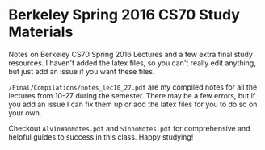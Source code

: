 # Berkeley Spring 2016 CS70 Study Materials

Notes on Berkeley CS70 Spring 2016 Lectures and a few extra final study resources. I haven't added the latex files, so you can't really edit anything, but just add an issue if you want these files.

`/Final/Compilations/notes_lec10_27.pdf` are my compiled notes for all the lectures from 10-27 during the semester. There may be a few errors, but if you add an issue I can fix them up or add the latex files for you to do so on your own.

Checkout `AlvinWanNotes.pdf` and `SinhoNotes.pdf` for comprehensive and helpful guides to success in this class. Happy studying!
